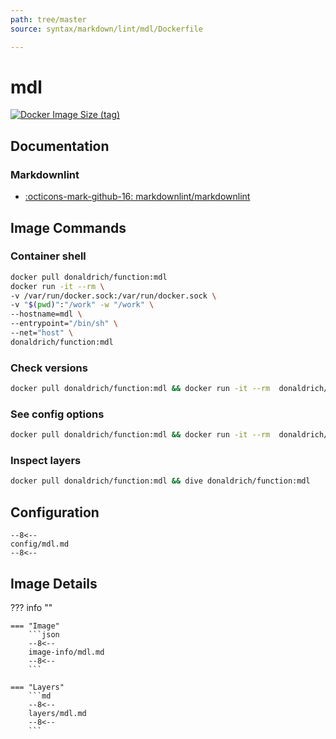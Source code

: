 ```yaml
---
path: tree/master
source: syntax/markdown/lint/mdl/Dockerfile

---
```


# mdl

[![Docker Image Size (tag)](https://img.shields.io/docker/image-size/donaldrich/function/mdl?color=blue&label=donaldrich/function:mdl&logo=docker&style=flat-square)](https://hub.docker.com/r/donaldrich/function/mdl)

## Documentation

### Markdownlint

* [:octicons-mark-github-16: markdownlint/markdownlint](https://github.com/markdownlint/markdownlint)

## Image Commands

### Container shell

```sh
docker pull donaldrich/function:mdl
docker run -it --rm \
-v /var/run/docker.sock:/var/run/docker.sock \
-v "$(pwd)":"/work" -w "/work" \
--hostname=mdl \
--entrypoint="/bin/sh" \
--net="host" \
donaldrich/function:mdl
```

### Check versions

```sh
docker pull donaldrich/function:mdl && docker run -it --rm  donaldrich/function:mdl validate
```

### See config options

```sh
docker pull donaldrich/function:mdl && docker run -it --rm  donaldrich/function:mdl help
```

### Inspect layers

```sh
docker pull donaldrich/function:mdl && dive donaldrich/function:mdl
```

## Configuration

```
--8<--
config/mdl.md
--8<--
```

## Image Details

??? info ""

    === "Image"
        ```json
        --8<--
        image-info/mdl.md
        --8<--
        ```

    === "Layers"
        ```md
        --8<--
        layers/mdl.md
        --8<--
        ```
